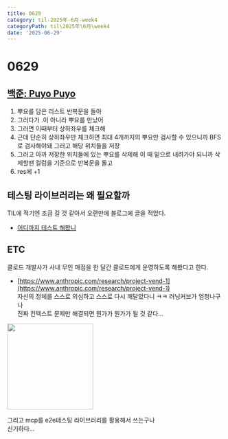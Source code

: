 ```yaml
---
title: 0629
category: til-2025年-6月-week4
categoryPath: til\2025年\6月\week4
date: '2025-06-29'
---
```

# 0629

## [백준: Puyo Puyo](https://www.acmicpc.net/problem/11559)  
1. 뿌요를 담은 리스트 반복문을 돌아  
2. 그러다가 .이 아니라 뿌요를 만났어  
3. 그러면 이때부터 상하좌우를 체크해  
4. 근데 단순히 상하좌우만 체크하면 최대 4개까지의 뿌요만 검사할 수 있으니까 BFS로 검사해야돼 그러고 해당 위치들을 저장  
5. 그러고 아까 저장한 위치들에 있는 뿌요를 삭제해 이 때 밑으로 내려가야 되니까 삭제할땐 컬럼을 기준으로 반복문을 돌고  
6. res에 +1  
## 테스팅 라이브러리는 왜 필요할까  
TIL에 적기엔 조금 길 것 같아서 오랜만에 블로그에 글을 적었다.  
- [어디까지 테스트 해봤니](https://dpwls02142.github.io/posts/%EC%96%B4%EB%94%94%EA%B9%8C%EC%A7%80-%ED%85%8C%EC%8A%A4%ED%8A%B8-%ED%95%B4%EB%B4%A4%EB%8B%88/)  
## ETC  
클로드 개발사가 사내 무인 매점을 한 달간 클로드에게 운영하도록 해봤다고 한다.  
- [https://www.anthropic.com/research/project-vend-1](https://www.anthropic.com/research/project-vend-1)  
자신의 정체를 스스로 의심하고 스스로 다시 깨달았다니 ㅋㅋ 러닝커브가 엄청나구나  
진짜 컨텍스트 문제만 해결되면 뭔가가 뭔가가 될 것 같다...

<img src="https://i.pinimg.com/originals/fc/ea/e6/fceae63372d00aa2f6cb4970493da7c5.gif" width="200">

그리고 mcp를 e2e테스팅 라이브러리를 활용해서 쓰는구나  
신기하다...

